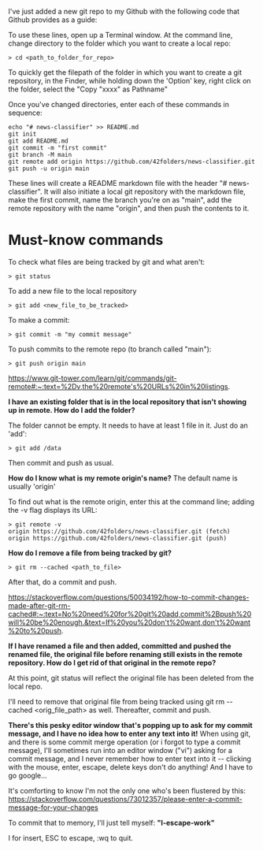 
I've just added a new git repo to my Github with the following code that Github provides as a guide:

To use these lines, open up a Terminal window. At the command line, change directory to the folder which you want to create a local repo:
``` 
> cd <path_to_folder_for_repo>
```

To quickly get the filepath of the folder in which you want to create a git repository, in the Finder, while holding down the 'Option' key, right click on the folder, select the "Copy "xxxx" as Pathname" 

Once you've changed directories, enter each of these commands in sequence: 

```
echo "# news-classifier" >> README.md
git init
git add README.md
git commit -m "first commit"
git branch -M main
git remote add origin https://github.com/42folders/news-classifier.git
git push -u origin main
```

These lines will create a README markdown file with the header "# news-classifier". It will also initiate a local git repository with the markdown file, make the first commit, name the branch you're on as "main", add the remote repository with the name "origin", and then push the contents to it. 

# Must-know commands

To check what files are being tracked by git and what aren't:
```
> git status
```

To add a new file to the local repository
```
> git add <new_file_to_be_tracked>
```

To make a commit: 
```
> git commit -m "my commit message"
```

To push commits to the remote repo (to branch called "main"): 
```
> git push origin main
```

https://www.git-tower.com/learn/git/commands/git-remote#:~:text=%2Dv,the%20remote's%20URLs%20in%20listings.

**I have an existing folder that is in the local repository that isn't showing up in remote. How do I add the folder?**

The folder cannot be empty. It needs to have at least 1 file in it. Just do an 'add':
``` 
> git add /data
```
Then commit and push as usual. 

**How do I know what is my remote origin's name?**
The default name is usually 'origin'

To find out what is the remote origin, enter this at the command line;  adding the -v flag displays its URL:
```
> git remote -v
origin https://github.com/42folders/news-classifier.git (fetch)
origin https://github.com/42folders/news-classifier.git (push)
```

**How do I remove a file from being tracked by git?**
```
> git rm --cached <path_to_file>
```
After that, do a commit and push. 

https://stackoverflow.com/questions/50034192/how-to-commit-changes-made-after-git-rm-cached#:~:text=No%20need%20for%20git%20add,commit%2Bpush%20will%20be%20enough.&text=If%20you%20don't%20want,don't%20want%20to%20push.

**If I have renamed a file and then added, committed and pushed the renamed file, the original file before renaming still exists in the remote repository. How do I get rid of that original in the remote repo?**

At this point, git status will reflect the original file has been deleted from the local repo.

I'll need to remove that original file from being tracked using git rm -- cached <orig_file_path> as well. Thereafter, commit and push. 

**There's this pesky editor window that's popping up to ask for my commit message, and I have no idea how to enter any text into it!** 
When using git, and there is some commit merge operation (or i forgot to type a commit message), I'll sometimes run into an editor window ("vi") asking for a commit message, and I never remember how to enter text into it -- clicking with the mouse, enter, escape, delete keys don't do anything! And I have to go google...

It's comforting to know I'm not the only one who's been flustered by this: https://stackoverflow.com/questions/73012357/please-enter-a-commit-message-for-your-changes

To commit that to memory, I'll just tell myself: 
**"I-escape-work"**

I for insert, 
ESC to escape,
:wq to quit. 